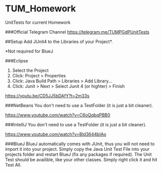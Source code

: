 # TUM_Homework
UnitTests for current Homework

###Official Telegram Channel
https://telegram.me/TUMPGdPUnitTests

##Setup
Add JUnit4 to the Libraries of your Project*.

*Not required for BlueJ

###Eclipse
1. Select the Project
2. Click: Project > Properties
3. Click: Java Build Path > Libraries > Add Library...
4. Click: Junit > Next > Select Junit 4 (or highter) > Finish

https://youtu.be/CD5JJ5bDAfY?t=2m33s

###NetBeans
You don't need to use a TestFolder (it is just a bit cleaner).

https://www.youtube.com/watch?v=C6oQqbqPBB0

###IntelliJ
You don't need to use a TestFolder (it is just a bit cleaner).

https://www.youtube.com/watch?v=Bld3644bIAo

###BlueJ
BlueJ automatically comes with JUnit, thus you will not need to import it into your project. Simply copy the Java Unit Test File into your projects folder and restart BlueJ (fix any packages if required). The Unit Test should be availible, like your other classes. Simply right click it and hit Test All.
